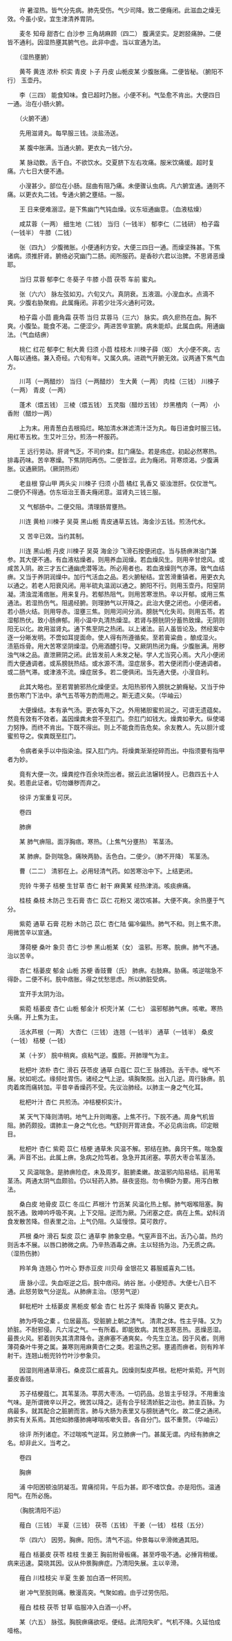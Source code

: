 <!-- { "loadSidebar": true } -->
　　许 暑湿热。皆气分先病。肺先受伤。气少司降。致二便癃闭。此滋血之燥无效。今虽小安。宜生津清养胃阴。

　　麦冬 知母 甜杏仁 白沙参 三角胡麻顾（四二） 腹满坚实。足跗胫痛肿。二便皆不通利。因湿热壅其腑气也。此非中虚。当以宣通为法。

　　（湿热壅腑）

　　黄芩 黄连 浓朴 枳实 青皮 卜子 丹皮 山栀皮某 少腹胀痛。二便皆秘。（腑阳不行） 玉壶丹。

　　李（三四） 能食知味。食已超时乃胀。小便不利。气坠愈不肯出。大便四日一通。治在小肠火腑。

　　（火腑不通）

　　先用滋肾丸。每早服三钱。淡盐汤送。

　　某 腹中胀满。当通火腑。更衣丸一钱六分。

　　某 脉动数。舌干白。不欲饮水。交夏脐下左右攻痛。服米饮痛缓。超时复痛。六七日大便不通。

　　小溲甚少。部位在小肠。屈曲有阻乃痛。未便骤认虫病。凡六腑宜通。通则不痛。以更衣丸二钱。专通火腑之壅结。一服。

　　王 日来便难溺涩。是下焦幽门气钝血燥。议东垣通幽意。（血液枯燥）

　　咸苁蓉（一两） 细生地（二钱） 当归（一钱半） 郁李仁（二钱研） 柏子霜（一钱半） 牛膝（二钱）

　　张（四九） 少腹微胀。小便通利方安。大便三四日一通。而燥坚殊甚。下焦诸病。须推肝肾。腑络必究幽门二肠。阅所服药。是香砂六君以治脾。不思肾恶燥耶。

　　当归 苁蓉 郁李仁 冬葵子 牛膝 小茴 茯苓 车前 蜜丸。

　　张（六六） 脉左弦如刃。六旬又六。真阴衰。五液涸。小溲血水。点滴不爽。少腹右胁聚瘕。此属癃闭。非若少壮泻火通利可效。

　　柏子霜 小茴 鹿角霜 茯苓 当归 苁蓉马（三六） 脉实。病久瘀热在血。胸不爽。小腹坠。能食不渴。二便涩少。两进苦辛宣腑。病未能却。此属血病。用通幽法。（气血结痹）

　　桃仁 红花 郁李仁 制大黄 归须 小茴 桂枝木 川楝子薛（妪） 大小便不爽。古人每以通络。兼入奇经。六旬有年。又属久病。进疏气开腑无效。议两通下焦气血方。

　　川芎（一两醋炒） 当归（一两醋炒） 生大黄（一两） 肉桂（三钱） 川楝子（一两） 青皮（一两）

　　蓬术（煨五钱） 三棱（煨五钱） 五灵脂（醋炒五钱） 炒黑楂肉（一两） 小香附（醋炒一两）

　　上为末。用青葱白去根捣烂。略加清水淋滤清汁泛为丸。每日进食时服三钱。用红枣五枚。生艾叶三分。煎汤一杯服药。

　　王 远行劳动。肝肾气乏。不司约束。肛门痛坠。若是疡症。初起必然寒热。排毒药味。苦辛寒燥。下焦阴阳再伤。二便皆涩。此为癃闭。背寒烦渴。少腹满胀。议通厥阴。（厥阴热闭）

　　老韭根 穿山甲 两头尖 川楝子 归须 小茴 橘红 乳香又 驱浊泄肝。仅仅泄气。二便仍不得通。仿东垣治王善夫癃闭意。滋肾丸三钱三服。

　　又 气郁肠中。二便交阻。清理肠胃壅热。

　　川连 黄柏 川楝子 吴萸 黑山栀 青皮通草五钱。海金沙五钱。煎汤代水。

　　又 苦辛已效。当约其制。

　　川连 黑山栀 丹皮 川楝子 吴萸 海金沙 飞滑石按便闭症。当与肠痹淋浊门兼参。其大便不通。有血液枯燥者。则用养血润燥。若血燥风生。则用辛甘熄风。或咸苦入阴。故三才五仁通幽虎潜等法。所必用者也。若血液燥则气亦滞。致气血结痹。又当于养阴润燥中。加行气活血之品。若火腑秘结。宜苦滑重镇者。用更衣丸以通之。若老人阳衰风闭。用半硫丸温润以通之。腑阳不行。则用玉壶丹。阳窒阴凝。清浊混淆痞胀。用来复丹。若郁热阻气。则用苦寒泄热。辛以开郁。或用三焦通法。若湿热伤气。阻遏经腑。则理肺气以开降之。此治大便之闭也。小便闭者。若小肠火结。则用导赤。湿壅三焦。则用河间分消。膀胱气化失司。则用五苓。若湿郁热伏。致小肠痹郁。用小温中丸清热燥湿。若肾与膀胱阴分蓄热致燥。无阴则阳无以化。故用滋肾丸。通下焦至阴之热闭。以上诸法。前人虽皆论及。然经案中逐一分晰发明。不啻如耳提面命。使人得有所遵循矣。至若膏粱曲 。酿成湿火。渍筋烁骨。用大苦寒坚阴燥湿。仍用酒醴引导。又厥阴热闭为癃。少腹胀满。用秽浊气味之品。直泄厥阴之闭。此皆发前人未发之秘。学人尤当究心焉。大凡小便闭而大便通调者。或系膀胱热结。或水源不清。湿症居多。若大便闭而小便通调者。或二肠气滞。或津液不流。燥症居多。若二便俱闭。当先通大便。小溲自利。

　　此其大略也。至若胃腑邪热化燥便坚。太阳热邪传入膀胱之腑癃秘。又当于仲景伤寒门下法中。承气五苓等方酌而用之。斯无遗义矣。（华岫云）

　　大便燥结。本有承气汤。更衣等丸下之。外用猪胆蜜煎润之。可谓无遗蕴矣。然竟有效有不效者。盖因燥粪未尝不至肛门。奈肛门如钱大。燥粪如拳大。纵使竭力努挣。而终不肯出。下既不得出。则上不能食而告危矣。余友教人。先以胆汁或蜜煎导之。俟粪既至肛门。

　　令病者亲手以中指染油。探入肛门内。将燥粪渐渐挖碎而出。中指须要有指甲者为妙。

　　竟有大便一次。燥粪挖作百余块而出者。据云此法辗转授人。已救四五十人矣。若患此证者。切勿嫌秽而弃之。

　　徐评 方案重复可厌。

　　卷四

　　肺痹

　　某 肺气痹阻。面浮胸痞。寒热。（上焦气分壅热） 苇茎汤。

　　某 肺痹。卧则喘急。痛映两胁。舌色白。二便少。（肺不开降） 苇茎汤。

　　曹（二二） 清邪在上。必用轻清气药。如苦寒治中下。上结更闭。

　　兜铃 牛蒡子 桔梗 生甘草 杏仁 射干 麻黄某 经热津消。咳痰痹痛。

　　桂枝 桑枝 木防己 生石膏 杏仁 苡仁 花粉又 渴饮咳甚。大便不爽。余热壅于气分。

　　紫菀 通草 石膏 花粉 木防己 苡仁 杏仁陆 偏冷偏热。肺气不和。则上焦不肃。用微苦辛以宣通。

　　薄荷梗 桑叶 象贝 杏仁 沙参 黑山栀某（女） 温邪。形寒。脘痹。肺气不通。治以苦辛。

　　杏仁 栝蒌皮 郁金 山栀 苏梗 香豉曹（氏） 肺痹。右肢麻。胁痛。咳逆喘急不得卧。二便不利。脘中痞胀。得之忧愁思虑。所以肺脏受病。

　　宜开手太阴为治。

　　紫菀 栝蒌皮 杏仁 山栀 郁金汁 枳壳汁某（二七） 温邪郁肺气痹。咳嗽。寒热头痛。开上焦为主。

　　活水芦根（一两） 大杏仁（三钱） 连翘（一钱半） 通草（一钱半） 桑皮（一钱） 桔梗（一钱）

　　某（十岁） 脘中稍爽。痰粘气逆。腹膨。开肺理气为主。

　　枇杷叶 浓朴 杏仁 滑石 茯苓皮 通草 白蔻仁 苡仁王 脉搏劲。舌干赤。嗳气不展。状如呃忒。缘频吐胃伤。诸经之气上逆。填胸聚脘。出入几逆。周行脉痹。肌肉着席而痛转加。平昔辛香燥药不受。先议治肺经。以肺主一身之气化耳。

　　枇杷叶汁 杏仁 共煎汤。冲桔梗枳实汁。

　　某 天气下降则清明。地气上升则晦塞。上焦不行。下脘不通。周身气机皆阻。肺药颇投。谓肺主一身之气化也。气舒则开胃进食。不必见病治病。印定眼目。

　　枇杷叶 杏仁 紫菀 苡仁 桔梗 通草朱 风温不解。邪结在肺。鼻窍干焦。喘急腹满。声音不出。此属上痹。急病之险笃者。急急开其闭塞。葶苈大枣合苇茎汤。

　　又 风温喘急。是肺痹险症。未及周岁。脏腑柔嫩。故温邪内陷易结。前用苇茎汤。两通太阴气血颇验。仍以轻药入肺。昼夜竖抱。勿令横卧为要。用泻白散法。

　　桑白皮 地骨皮 苡仁 冬瓜仁 芦根汁 竹沥某 风温化热上郁。肺气咽喉阻塞。胸脘不通。致呻吟呼吸不爽。上下交阻。逆而为厥。乃闭塞之症。病在上焦。幼科消食发散苦降。但表里之治。上气仍阻。久延慢惊。莫可救疗。

　　芦根 桑叶 滑石 梨皮 苡仁 通草李 肺象空悬。气窒声音不出。舌乃心苗。热灼则舌本不展。以唇口肺微之病。乃辛热酒毒之痹。主以轻扬为治。乃无质之病。（湿热伤肺）

　　羚羊角 连翘心 竹叶心 野赤豆皮 川贝母 金银花又 暮服威喜丸二钱。

　　唐 脉小涩。失血呕逆之后。脘中痞闷。纳谷 胀。小便短赤。大便七八日不通。此怒劳致气分逆乱。从肺痹主治。（怒劳气逆）

　　鲜枇杷叶 土栝蒌皮 黑栀皮 郁金 杏仁 杜苏子 紫降香 钩藤又 更衣丸。

　　肺为呼吸之橐 。位居最高。受脏腑上朝之清气。 清肃之体。性主乎降。又为娇脏。不耐邪侵。凡六淫之气。一有所着。即能致病。其性恶寒恶热。恶燥恶湿。最畏火风。邪着则失其清肃降令。遂痹塞不通爽矣。今先生立法。因于风者。则用薄荷桑叶牛蒡之属。兼寒则用麻黄杏仁之类。若温热之邪。壅遏而痹者。则有羚羊射干。连翘山栀兜铃竹叶沙参象贝。

　　因湿则用通草滑石。桑皮苡仁威喜丸。因燥则梨皮芦根。枇杷叶紫菀。开气则蒌皮香豉。

　　苏子桔梗蔻仁。其苇茎汤。葶苈大枣汤。一切药品。总皆主乎轻浮。不用重浊气味。是所谓微辛以开之。微苦以降之。适有合乎轻清娇脏之治也。肺主百脉。为病最多。就其配合之脏腑而言。肺与大肠为表里又与膀胱通气化。故二便之通闭。肺实有关系焉。其他如肺痿肺痈哮喘咳嗽失音。各自分门。兹不重赘。（华岫云）

　　徐评 所列诸症。不过喘咳气逆耳。另立肺痹一门。甚属无谓。内经有肺痹之名。却非此义。当考之。

　　卷四

　　胸痹

　　浦 中阳困顿浊阴凝冱。胃痛彻背。午后为甚。即不嗜饮食。亦是阳伤。温通阳气。在所必施。

　　（胸脘清阳不运）

　　薤白（三钱） 半夏（三钱） 茯苓（五钱） 干姜（一钱） 桂枝（五分）

　　华（四六） 因劳。胸痹。阳伤。清气不运。仲景每以辛滑微通其阳。

　　薤白 栝蒌皮 茯苓 桂枝 生姜王 胸前附骨板痛。甚至呼吸不通。必捶背稍缓。病来迅速。莫晓其因。议从仲景胸痹症。乃清阳失展。主以辛滑。

　　薤白 川桂枝尖 半夏 生姜 加白酒一杯同煎。

　　谢 冲气至脘则痛。散漫高突。气聚如瘕。由乎过劳伤阳。

　　薤白 桂枝 茯苓 甘草 临服冲入白酒一小杯。

　　某（六五） 脉弦。胸脘痹痛欲呕。便结。此清阳失旷。气机不降。久延怕成噎格。

